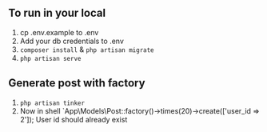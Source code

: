 ## To run in your local 

1. cp .env.example to .env
2. Add your db credentials to .env
3. `composer install` & `php artisan migrate` 
4. `php artisan serve`


## Generate post with factory 
1. `php artisan tinker`
2. Now in shell `App\Models\Post::factory()->times(20)->create(['user_id => 2']);
User id should already exist
